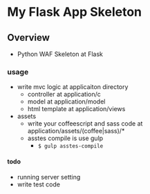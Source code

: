 # My Flask App Skeleton

## Overview
* Python WAF Skeleton at Flask

### usage
* write mvc logic at applicaiton directory
    * controller at application/c
    * model at application/model
    * html template at application/views
* assets
    * write your coffeescript and sass code at application/assets/(coffee|sass)/*
    * asstes compile is use gulp
        * <code>$ gulp asstes-compile</code>

#### todo
* running server setting
* write test code
